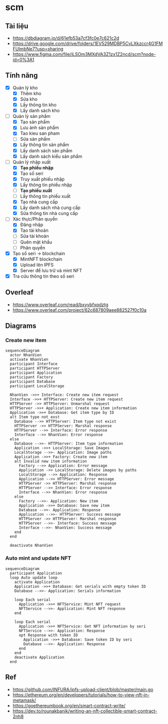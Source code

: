 # scm

## Tài liệu

- https://dbdiagram.io/d/61efb53a7cf3fc0e7c621c2d
- https://drive.google.com/drive/folders/1EV529MDBP5CvLXkzccr4G1FMFUlmbNe7?usp=sharing
- https://www.figma.com/file/iLSOm3MXdVA3Z1zx1Z2ncd/scm?node-id=0%3A1

## Tính năng

- [x] Quản lý kho
  - [x] Thêm kho
  - [x] Sửa kho
  - [x] Lấy thông tin kho
  - [x] Lấy danh sách kho
- [ ] Quản lý sản phẩm
  - [x] Tạo sản phẩm
  - [x] Lưu ảnh sản phẩm
  - [x] Tao kieu san pham
  - [ ] Sửa sản phẩm
  - [x] Lấy thông tin sản phẩm
  - [x] Lấy danh sách sản phẩm
  - [x] Lấy danh sách kiểu sản phẩm 
- [ ] Quản lý nhập xuất
  - [x] **Tạo phiếu nhập**
  - [x] Tạo số seri
  - [x] Truy xuất phiếu nhập
  - [x] Lấy thông tin phiếu nhập
  - [ ] **Tạo phiếu xuất**
  - [ ] Lấy thông tin phiếu xuất
  - [x] Tạo nhà cung cấp
  - [x] Lấy danh sách nhà cung cấp
  - [x] Sửa thông tin nhà cung cấp 
- [ ] Xác thực/Phân quyền
  - [x] Đăng nhập
  - [x] Tạo tài khoản
  - [ ] Sửa tài khoản
  - [ ] Quên mật khẩu
  - [ ] Phân quyền
- [x] Tạo số seri -> blockchain
  - [x] MintNFT blockchain 
  - [x] Upload lên IPFS
  - [x] Server để lưu trữ và mint NFT
- [x] Tra cứu thông tin theo số seri

## Overleaf

- https://www.overleaf.com/read/bxyvbfxqdztg
- https://www.overleaf.com/project/62c687809aee882527f0c10a

## Diagrams

### Create new item

```mermaid
sequenceDiagram
  actor NhanVien
  activate NhanVien
  participant Interface
  participant HTTPServer
  participant Application
  participant Factory
  participant Database
  participant LocalStorage

  NhanVien ->>+ Interface: Create new item request
  Interface ->>+ HTTPServer: Create new item request
  HTTPServer ->> HTTPServer: Unmarshal request
  HTTPServer ->>+ Application: Create new item information
  Application ->>+ Database: Get item type by ID
  alt Item type not exst
    Database -->> HTTPServer: Item type not exist
    HTTPServer ->> HTTPServer: Marshal response
    HTTPServer -->> Interface: Error response
    Interface -->> NhanVien: Error response
  else
    Database -->>- HTTPServer: Item type information
    Application ->>+ LocalStorage: Save Images
    LocalStorage -->>- Application: Image paths
    Application ->>+ Factory: Create new item
    alt Invalid new item information
      Factory -->> Application: Error message
      Application ->> LocalStorage: Delete images by paths
      LocalStorage -->> Application: Response
      Application -->> HTTPServer: Error message
      HTTPServer ->> HTTPServer: Marshal response
      HTTPServer -->> Interface: Error response
      Interface -->> NhanVien: Error response
    else
      Factory -->>- Application: New item
      Application ->>+ Database: Save new item
      Database -->>- Application: Response
      Application -->>- HTTPServer: Success message
      HTTPServer ->> HTTPServer: Marshal response
      HTTPServer -->>- Interface: Success message
      Interface -->>- NhanVien: Success message
    end
  end
  
  deactivate NhanVien
```

### Auto mint and update NFT

```mermaid
sequenceDiagram
  participant Application
  loop Auto update loop
    activate Application
    Application ->>+ Database: Get serials with empty token ID
    Database -->>- Application: Serials information
    
    loop Each serial
      Application ->>+ NFTService: Mint NFT request
      NFTService -->>- Application: Mint NFT response
    end

    loop Each serial
      Application ->>+ NFTService: Get NFT information by seri
      NFTService -->>- Application: Response
      opt Response with token ID
        Application ->>+ Database: Save token ID by seri
        Database -->>- Application: Response
      end
    end
    deactivate Application
  end

```

## Ref

- https://github.com/INFURA/ipfs-upload-client/blob/master/main.go
- https://ethereum.org/en/developers/tutorials/how-to-view-nft-in-metamask/
- https://goethereumbook.org/en/smart-contract-write/
- https://dev.to/rounakbanik/writing-an-nft-collectible-smart-contract-2nh8
